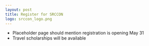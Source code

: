```yaml
---
layout: post
title: Register for SRCCON
logo: srccon_logo.png
---
```

* Placeholder page should mention registration is opening May 31
* Travel scholarships will be available
